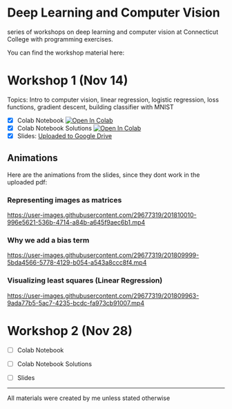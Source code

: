 # Deep Learning and Computer Vision
series of workshops on deep learning and computer vision at Connecticut College with programming exercises.

You can find the workshop material here:


# Workshop 1 (Nov 14)
Topics: Intro to computer vision, linear regression, logistic regression, loss functions, gradient descent, building classifier with MNIST
- [x] Colab Notebook [![Open In Colab](https://colab.research.google.com/assets/colab-badge.svg)](ws1.ipynb)
- [x] Colab Notebook Solutions [![Open In Colab](https://colab.research.google.com/assets/colab-badge.svg)](ws1_sol.ipynb)
- [x] Slides: [Uploaded to Google Drive](https://drive.google.com/file/d/1hZLiaKQGJvCh43zvRK9fOAY6GThVOfUW/view?usp=sharing)

## Animations
Here are the animations from the slides, since they dont work in the uploaded pdf:


### Representing images as matrices
https://user-images.githubusercontent.com/29677319/201810010-996e5621-536b-4714-a84b-a645f9aec6b1.mp4

### Why we add a bias term
https://user-images.githubusercontent.com/29677319/201809999-5bda4566-5778-4129-b054-a543a8ccc8f4.mp4

### Visualizing least squares (Linear Regression)
https://user-images.githubusercontent.com/29677319/201809963-9ada77b5-5ac7-4235-bcdc-fa973cb91007.mp4





# Workshop 2 (Nov 28)
- [ ] Colab Notebook 
- [ ] Colab Notebook Solutions
- [ ] Slides




---

All materials were created by me unless stated otherwise

